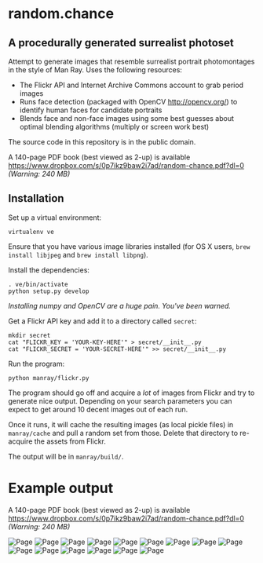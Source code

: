 random.chance
=============

A procedurally generated surrealist photoset
--------------

Attempt to generate images that resemble surrealist portrait photomontages in the style of Man Ray. Uses the following resources:

* The Flickr API and Internet Archive Commons account to grab period images
* Runs face detection (packaged with OpenCV http://opencv.org/) to identify human faces for candidate portraits
* Blends face and non-face images using some best guesses about optimal blending algorithms (multiply or screen work best)

The source code in this repository is in the public domain. 

A 140-page PDF book (best viewed as 2-up) is available https://www.dropbox.com/s/0p7ikz9baw2i7ad/random-chance.pdf?dl=0 *(Warning: 240 MB)*


Installation
------------

Set up a virtual environment:

```
virtualenv ve
````

Ensure that you have various image libraries installed (for OS X users, `brew install libjpeg` and `brew install libpng`).

Install the dependencies:

```
. ve/bin/activate
python setup.py develop
```

*Installing numpy and OpenCV are a huge pain. You've been warned.*

Get a Flickr API key and add it to a directory called `secret`:

```
mkdir secret
cat "FLICKR_KEY = 'YOUR-KEY-HERE'" > secret/__init__.py
cat "FLICKR_SECRET = 'YOUR-SECRET-HERE'" >> secret/__init__.py
```

Run the program:

```
python manray/flickr.py
```

The program should go off and acquire a _lot_ of images from Flickr and try to generate nice output. Depending on your search parameters you can expect to get around 10 decent images out of each run.

Once it runs, it will cache the resulting images (as local pickle files) in `manray/cache` and pull a random set from those. Delete that directory to re-acquire the assets from Flickr.

The output will be in `manray/build/`.

Example output
==============

A 140-page PDF book (best viewed as 2-up) is available https://www.dropbox.com/s/0p7ikz9baw2i7ad/random-chance.pdf?dl=0 *(Warning: 240 MB)*

![Page](examples/page11.jpg)
![Page](examples/page14.jpg)
![Page](examples/page15.jpg)
![Page](examples/page16.jpg)
![Page](examples/page17.jpg)
![Page](examples/page1.jpg)
![Page](examples/page2.jpg)
![Page](examples/page3.jpg)
![Page](examples/page5.jpg)
![Page](examples/page7.jpg)
![Page](examples/page8.jpg)
![Page](examples/page9.jpg)
![Page](examples/page10.jpg)
![Page](examples/page12.jpg)
![Page](examples/page13.jpg)



